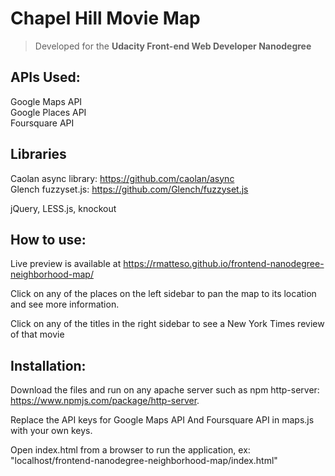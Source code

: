 # Chapel Hill Movie Map

> Developed for the __Udacity Front-end Web Developer Nanodegree__

## APIs Used:

Google Maps API  
Google Places API  
Foursquare API

## Libraries

Caolan async library: <https://github.com/caolan/async>  
Glench fuzzyset.js: <https://github.com/Glench/fuzzyset.js>  

jQuery, LESS.js, knockout

## How to use:

Live preview is available at <https://rmatteso.github.io/frontend-nanodegree-neighborhood-map/>

Click on any of the places on the left sidebar to pan the map to its location and see more information.

Click on any of the titles in the right sidebar to see a New York Times review of that movie

## Installation:

Download the files and run on any apache server such as npm http-server: <https://www.npmjs.com/package/http-server>.  

Replace the API keys for Google Maps API And Foursquare API in maps.js with your own keys.  

Open index.html from a browser to run the application, ex: "localhost/frontend-nanodegree-neighborhood-map/index.html"
